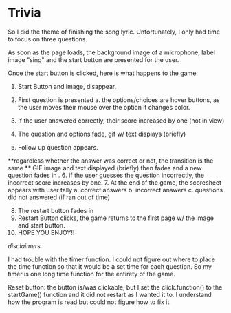 # Trivia

So I did the theme of finishing the song lyric.
Unfortunately, I only had time to focus on three questions. 

As soon as the page loads, the background image of a microphone, label image "sing" and the start button are presented for the user.

Once the start button is clicked, here is what happens to the game:

1. Start Button and image, disappear.
2. First question is presented
    a. the options/choices are hover buttons, as the user moves their mouse over the option it changes color.

3. If the user answered correctly, their score increased by one (not in view)
4. The question and options fade, gif w/ text displays (briefly) 
5. Follow up question appears.

**regardless whether the answer was correct or not, the transition is the same
** GIF image and text displayed (briefly) then fades and a new question fades in . 
6. If the user guesses the question incorrectly, the incorrect score increases by one.
7. At the end of the game, the scoresheet appears with user tally
    a. correct answers
    b. incorrect answers
    c. questions did not answered (if ran out of time)

8. The restart button fades in 
9. Restart Button clicks, the game returns to the first page w/ the image and start button.
10. HOPE YOU ENJOY!!

*disclaimers*

I had trouble with the timer function. I could not figure out where to place the time function so that
it would be a set time for each question. So my timer is one long time function for the entirety of the game.

Reset button: the button is/was clickable, but I set the click.function() to the startGame() function and
it did not restart as I wanted it to. I understand how the program is read but could not figure how to fix it. 